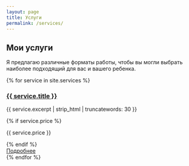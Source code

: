 ```yaml
---
layout: page
title: Услуги
permalink: /services/
---
```


<div class="services-container">
  <h2 class="section-heading">Мои услуги</h2>
  <p class="section-description">Я предлагаю различные форматы работы, чтобы вы могли выбрать наиболее подходящий для вас и вашего ребенка.</p>

  <div class="services-grid">
    {% for service in site.services %}
      <div class="service-card">
        <div class="service-content">
          <h3 class="service-title"><a href="{{ service.url | relative_url }}">{{ service.title }}</a></h3>
          <p class="service-excerpt">{{ service.excerpt | strip_html | truncatewords: 30 }}</p>
          {% if service.price %}
            <p class="service-price">{{ service.price }}</p>
          {% endif %}
        </div>
        <div class="service-actions">
          <a href="{{ service.url | relative_url }}" class="button">Подробнее</a>
        </div>
      </div>
    {% endfor %}
  </div>
</div> 